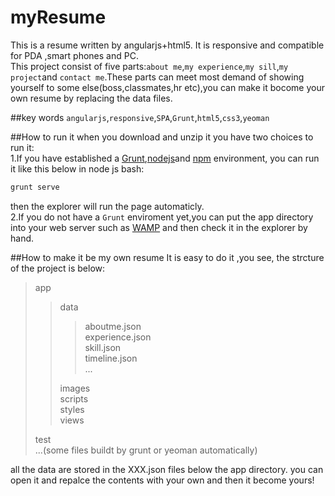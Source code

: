 # myResume
This is a resume written by angularjs+html5. It is responsive and compatible for PDA ,smart phones and PC.<br>
This project consist of five parts:`about me`,`my experience`,`my sill`,`my project`and `contact me`.These parts can meet most demand of showing
yourself to some else(boss,classmates,hr etc),you can make it bocome your own resume by replacing the data files.

##key words
`angularjs`,`responsive`,`SPA`,`Grunt`,`html5`,`css3`,`yeoman`

##How to run it 
when you download and unzip it you have two choices to run it:<br>
1.If you have established a [Grunt](http://gruntjs.com/),[nodejs](https://nodejs.org/)and [npm](https://www.npmjs.com/) environment,
you can run it like this below in node js bash:<br>
```Bash
grunt serve
```
then the explorer will run the page automaticly.<br>
2.If you do not have a `Grunt` enviroment yet,you can put the app directory into your web server such as [WAMP](http://www.wampserver.com/) and then 
check it in the explorer by hand.

##How to make it be my own resume
It is easy to do it ,you see, the strcture of the project is below:<br>
>app
>>data
>>>aboutme.json<br>
>>>experience.json<br>
>>>skill.json<br>
>>>timeline.json<br>
>>>...<br>
>>
>>images<br>
>>scripts<br> 
>>styles<br>
>>views<br>
>
>test<br>
>...(some files buildt by grunt or yeoman automatically)

all the data are stored in the XXX.json files below the app directory. you can open it and repalce the contents with your own and
then it become yours!
